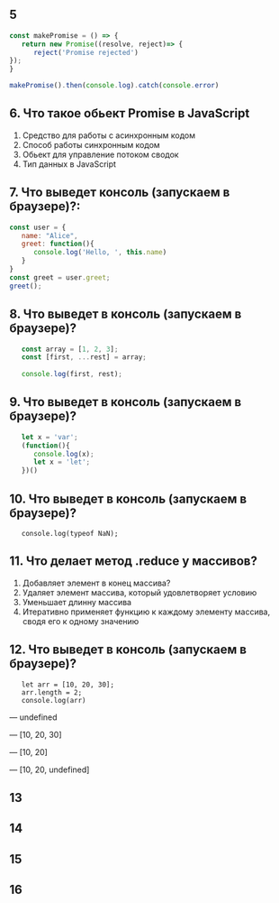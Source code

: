 ## 5

```js
const makePromise = () => {
   return new Promise((resolve, reject)=> {
      reject('Promise rejected')
});
}

makePromise().then(console.log).catch(console.error)
```



## 6. Что такое обьект Promise в JavaScript

1. Средство для работы с асинхронным кодом
2. Способ работы синхронным кодом
3. Обьект для управление потоком сводок
4. Тип данных в JavaScript


## 7. Что выведет консоль (запускаем в браузере)?:

```js
const user = {
   name: "Alice",
   greet: function(){
      console.log('Hello, ', this.name)
   }
}
const greet = user.greet;
greet();
```



## 8. Что выведет в консоль (запускаем в браузере)?

```js
   const array = [1, 2, 3];
   const [first, ...rest] = array;
   
   console.log(first, rest);
```


## 9. Что выведет в консоль (запускаем в браузере)?

```js
   let x = 'var';
   (function(){
      console.log(x);
      let x = 'let';
   })()
```


## 10. Что выведет в консоль (запускаем в браузере)?

```
   console.log(typeof NaN);
```



## 11. Что делает метод .reduce у массивов?
1. Добавляет элемент в конец массива?
2. Удаляет элемент массива, который удовлетворяет условию
3. Уменьшает длинну массива
4. Итеративно применяет функцию к каждому элементу массива, сводя его к одному значению

## 12. Что выведет в консоль (запускаем в браузере)?

```
   let arr = [10, 20, 30];
   arr.length = 2;
   console.log(arr)
```

— undefined

— [10, 20, 30]

— [10, 20]

— [10, 20, undefined]


## 13

## 14

## 15

## 16
